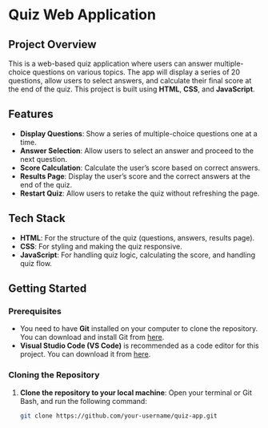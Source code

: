 # Quiz Web Application

## Project Overview
This is a web-based quiz application where users can answer multiple-choice questions on various topics. The app will display a series of 20 questions, allow users to select answers, and calculate their final score at the end of the quiz. This project is built using **HTML**, **CSS**, and **JavaScript**.

## Features
- **Display Questions**: Show a series of multiple-choice questions one at a time.
- **Answer Selection**: Allow users to select an answer and proceed to the next question.
- **Score Calculation**: Calculate the user’s score based on correct answers.
- **Results Page**: Display the user’s score and the correct answers at the end of the quiz.
- **Restart Quiz**: Allow users to retake the quiz without refreshing the page.

## Tech Stack
- **HTML**: For the structure of the quiz (questions, answers, results page).
- **CSS**: For styling and making the quiz responsive.
- **JavaScript**: For handling quiz logic, calculating the score, and handling quiz flow.

## Getting Started

### Prerequisites
- You need to have **Git** installed on your computer to clone the repository. You can download and install Git from [here](https://git-scm.com/downloads).
- **Visual Studio Code (VS Code)** is recommended as a code editor for this project. You can download it from [here](https://code.visualstudio.com/).

### Cloning the Repository
1. **Clone the repository to your local machine**:
   Open your terminal or Git Bash, and run the following command:

   ```bash
   git clone https://github.com/your-username/quiz-app.git
